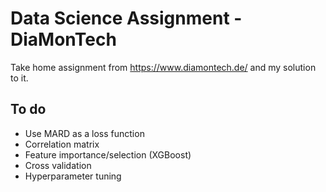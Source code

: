 # Data Science Assignment - DiaMonTech

Take home assignment from https://www.diamontech.de/ and my solution to it.

## To do

- Use MARD as a loss function
- Correlation matrix
- Feature importance/selection (XGBoost)
- Cross validation
- Hyperparameter tuning

